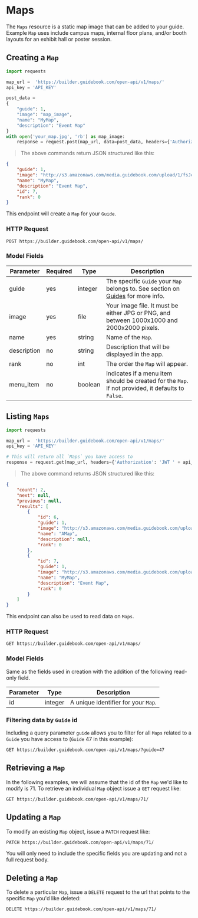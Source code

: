 # Maps

The `Maps` resource is a static map image that can be added to your guide. Example `Map` uses include campus maps, internal floor plans, and/or booth layouts for an exhibit hall or poster session. 

## Creating a `Map`


```python
import requests

map_url =  'https://builder.guidebook.com/open-api/v1/maps/'
api_key = 'API_KEY'

post_data =
{
    "guide": 1,
    "image": "map_image",
    "name": "MyMap",
    "description": "Event Map"
}
with open('your_map.jpg', 'rb') as map_image:
	response = request.post(map_url, data=post_data, headers={'Authorization': 'JWT ' + api_key}).json()

```

> The above commands return JSON structured like this:

```json
{
    "guide": 1,
    "image": "http://s3.amazonaws.com/media.guidebook.com/upload/1/fsJcNBuRlw0MtNcIoC6MFBLicp43bp1q3L1y.jpg",
    "name": "MyMap",
    "description": "Event Map",
    "id": 7,
    "rank": 0 
}
```


This endpoint will create a `Map` for your `Guide`.

### HTTP Request

`POST https://builder.guidebook.com/open-api/v1/maps/`

### Model Fields

Parameter            | Required  | Type    | Description
---------            | --------  | ------- | -----------
guide                | yes | integer  | The specific `Guide` your `Map` belongs to.  See section on [Guides](#guides) for more info.
image		 		 | yes | file  | Your image file. It must be either JPG or PNG, and between 1000x1000 and 2000x2000 pixels.
name 				 | yes | string  | Name of the `Map`.
description 		 | no | string  | Description that will be displayed in the app.
rank 			 	 | no | int  | The order the `Map` will appear.
menu_item			 | no | boolean | Indicates if a menu item should be created for the `Map`. If not provided, it defaults to `False`. 

## Listing `Maps`


```python
import requests

map_url =  'https://builder.guidebook.com/open-api/v1/maps/'
api_key = 'API_KEY'

# This will return all `Maps` you have access to
response = request.get(map_url, headers={'Authorization': 'JWT ' + api_key})
```

> The above command returns JSON structured like this:

```json
{
    "count": 2,
    "next": null,
    "previous": null,
    "results": [
        {
            "id": 6,
            "guide": 1,
            "image": "http://s3.amazonaws.com/media.guidebook.com/upload/1/WH2CMLWJhbizmXD83qEm0GsiclZejP3QqNlf.png",
            "name": "AMap",
            "description": null,
            "rank": 0
        },
        {
            "id": 7,
            "guide": 1,
            "image": "http://s3.amazonaws.com/media.guidebook.com/upload/1/fsJcNBuRlw0MtNcIoC6MFBLicp43bp1q3L1y.jpg",
            "name": "MyMap",
            "description": "Event Map",
            "rank": 0
        }
    ]
}
```


This endpoint can also be used to read data on `Maps`.

### HTTP Request

`GET https://builder.guidebook.com/open-api/v1/maps/`

### Model Fields

Same as the fields used in creation with the addition of the following read-only field.

Parameter       | Type    | Description
---------       | ------- | -----------
id              | integer  | A unique identifier for your `Map`.

### Filtering data by `Guide` id

Including a query parameter `guide` allows you to filter for all `Maps` related to a `Guide` you have access to (`Guide` 47 in this example):

`GET https://builder.guidebook.com/open-api/v1/maps/?guide=47`


## Retrieving a `Map`
In the following examples, we will assume that the id of the `Map` we'd like to modify is 71.
To retrieve an individual `Map` object issue a `GET` request like:

`GET https://builder.guidebook.com/open-api/v1/maps/71/`

## Updating a `Map`

To modify an existing `Map` object, issue a `PATCH` request like:

`PATCH https://builder.guidebook.com/open-api/v1/maps/71/`

You will only need to include the specific fields you are updating and not a full request body.

## Deleting a `Map`

To delete a particular `Map`, issue a `DELETE` request to the url that points to the specific `Map` you'd like deleted:

`DELETE https://builder.guidebook.com/open-api/v1/maps/71/`
